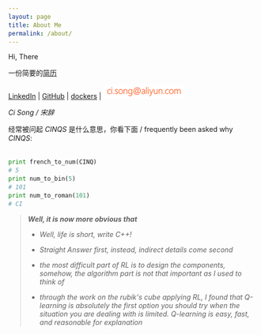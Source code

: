 ```yaml
---
layout: page
title: About Me
permalink: /about/
---
```


Hi, There

一份简要的[简历](/cv/cv-modified-chinese.pdf)

[LinkedIn](http://www.linkedin.com/in/abnersoong) \| [GitHub](https://github.com/cinqs) \| [dockers](https://hub.docker.com/u/cinqsoong/) \| ![email_pic](/images/email.png)

*Ci Song / 宋辞*

经常被问起 *CINQS* 是什么意思，你看下面 / frequently been asked why *CINQS*:

```py

print french_to_num(CINQ)
# 5
print num_to_bin(5)
# 101
print num_to_roman(101)
# CI
```

>  ***Well, it is now more obvious that***
>
>  - *Well, life is short, write C++!*
>
>  - *Straight Answer first, instead, indirect details come second*
>
>  - *the most difficult part of RL is to design the components, somehow, the algorithm part is not that important as I used to think of*
>
>  - *through the work on the rubik\'s cube applying RL, I found that Q-learning is absolutely the first option you should try when the situation you are dealing with is limited. Q-learning is easy, fast, and reasonable for explanation*
